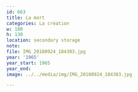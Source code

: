 ```yaml
---
id: 663
title: La mort
categories: La création
w: 180
h: 130
location: secondary storage
note:
file: IMG_20180924_184303.jpg
year: '1965'
year_start: 1965
year_end:
image: ../../media/img/IMG_20180924_184303.jpg

---
```

